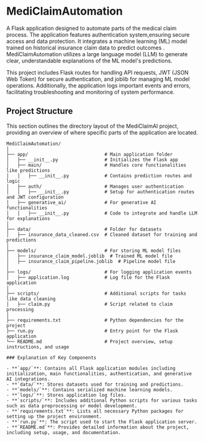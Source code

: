 # MediClaimAutomation

A Flask application designed to automate parts of the medical claim process. The application features authentication system,ensuring secure access and data protection. It integrates a machine learning (ML) model trained on historical insurance claim data to predict outcomes .  
MediClaimAutomation utilizes a large language model (LLM) to generate clear, understandable explanations of the ML model's predictions. 

This project includes Flask routes for handling API requests, JWT (JSON Web Token) for secure authentication, and joblib for managing ML model operations. Additionally, the application logs important events and errors, facilitating troubleshooting and monitoring of system performance.

## Project Structure
This section outlines the directory layout of the MediClaimAI project, providing an overview of where specific parts of the application are located.

```plaintext
MediClaimAutomation/
│
├── app/                            # Main application folder
│   ├── __init__.py                 # Initializes the Flask app
│   ├── main/                       # Handles core functionalities like predictions
│   │   ├── __init__.py             # Contains prediction routes and logic
│   ├── auth/                       # Manages user authentication
│   │   ├── __init__.py             # Setup for authentication routes and JWT configuration
│   ├── generative_ai/              # For generative AI functionalities
│   │   ├── __init__.py             # Code to integrate and handle LLM for explanations
│
├── data/                           # Folder for datasets
│   ├── insurance_data_cleaned.csv  # Cleaned dataset for training and predictions
│
├── models/                         # For storing ML model files
│   ├── insurance_claim_model.joblib  # Trained ML model file
│   ├── insurance_claim_pipeline.joblib  # Pipeline model file
│
├── logs/                           # For logging application events
│   ├── application.log             # Log file for the Flask application
│
├── scripts/                        # Additional scripts for tasks like data cleaning
│   ├── claim.py                    # Script related to claim processing
│
├── requirements.txt                # Python dependencies for the project
├── run.py                          # Entry point for the Flask application
└── README.md                       # Project overview, setup instructions, and usage

### Explanation of Key Components

- **`app/`**: Contains all Flask application modules including initialization, main functionalities, authentication, and generative AI integrations.
- **`data/`**: Stores datasets used for training and predictions.
- **`models/`**: Contains serialized machine learning models.
- **`logs/`**: Stores application log files.
- **`scripts/`**: Includes additional Python scripts for various tasks such as data preprocessing or model development.
- **`requirements.txt`**: Lists all necessary Python packages for setting up the project environment.
- **`run.py`**: The script used to start the Flask application server.
- **`README.md`**: Provides detailed information about the project, including setup, usage, and documentation.

